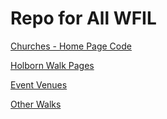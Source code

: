 # Repo for All WFIL

[Churches - Home Page Code](https://gist.github.com/scottmav/aece5c81e4fc2fc1604b#home-page-code-for-all-church-listings)

[Holborn Walk Pages](https://gist.github.com/scottmav/25ca5ed0f1c29a3757a0#guided-walks)

[Event Venues](https://gist.github.com/scottmav/953255b693bfaf2be970#event-venues)

[Other Walks]()
